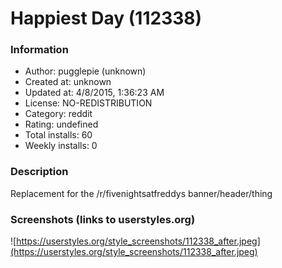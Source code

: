 # Happiest Day (112338)

### Information
- Author: pugglepie (unknown)
- Created at: unknown
- Updated at: 4/8/2015, 1:36:23 AM
- License: NO-REDISTRIBUTION
- Category: reddit
- Rating: undefined
- Total installs: 60
- Weekly installs: 0


### Description
Replacement for the /r/fivenightsatfreddys banner/header/thing


### Screenshots (links to userstyles.org)
![https://userstyles.org/style_screenshots/112338_after.jpeg](https://userstyles.org/style_screenshots/112338_after.jpeg)


